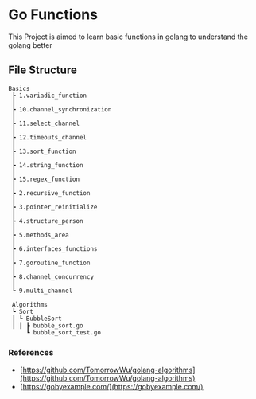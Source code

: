 # Go Functions

This Project is aimed to learn basic functions in golang to understand the golang better 


## File Structure


```
Basics
 ┣ 1.variadic_function
 ┃ 
 ┣ 10.channel_synchronization
 ┃ 
 ┣ 11.select_channel
 ┃ 
 ┣ 12.timeouts_channel
 ┃ 
 ┣ 13.sort_function
 ┃ 
 ┣ 14.string_function
 ┃
 ┣ 15.regex_function
 ┃ 
 ┣ 2.recursive_function
 ┃ 
 ┣ 3.pointer_reinitialize
 ┃ 
 ┣ 4.structure_person
 ┃ 
 ┣ 5.methods_area
 ┃ 
 ┣ 6.interfaces_functions
 ┃ 
 ┣ 7.goroutine_function
 ┃ 
 ┣ 8.channel_concurrency
 ┃ 
 ┗ 9.multi_channel

 Algorithms
 ┗ Sort
 ┃ ┗ BubbleSort
 ┃ ┃ ┣ bubble_sort.go
     ┗ bubble_sort_test.go

 ```


### References

* [https://github.com/TomorrowWu/golang-algorithms](https://github.com/TomorrowWu/golang-algorithms) 
* [https://gobyexample.com/](https://gobyexample.com/)